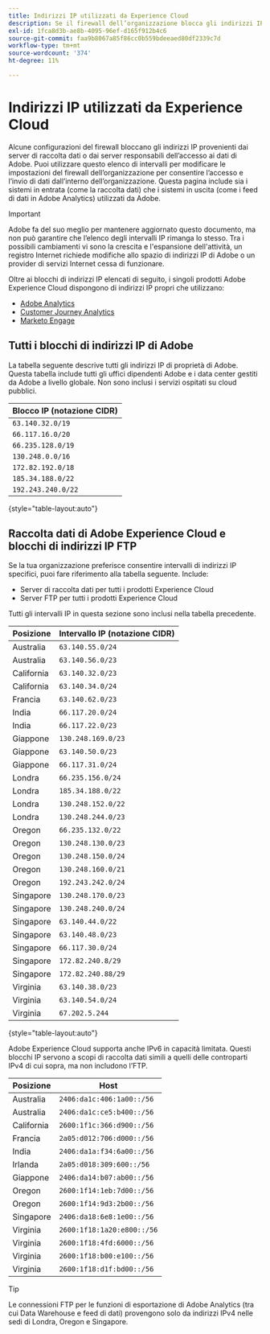 ```yaml
---
title: Indirizzi IP utilizzati da Experience Cloud
description: Se il firewall dell’organizzazione blocca gli indirizzi IP provenienti da Adobe, utilizza questo elenco per aggiornare le impostazioni del firewall.
exl-id: 1fca8d3b-ae8b-4095-96ef-d165f912b4c6
source-git-commit: faa9b8067a85f86cc0b559bdeeaed80df2339c7d
workflow-type: tm+mt
source-wordcount: '374'
ht-degree: 11%

---
```


# Indirizzi IP utilizzati da Experience Cloud

Alcune configurazioni del firewall bloccano gli indirizzi IP provenienti dai server di raccolta dati o dai server responsabili dell’accesso ai dati di Adobe. Puoi utilizzare questo elenco di intervalli per modificare le impostazioni del firewall dell’organizzazione per consentire l’accesso e l’invio di dati dall’interno dell’organizzazione. Questa pagina include sia i sistemi in entrata (come la raccolta dati) che i sistemi in uscita (come i feed di dati in Adobe Analytics) utilizzati da Adobe.

>[!IMPORTANT]
>
>Adobe fa del suo meglio per mantenere aggiornato questo documento, ma non può garantire che l’elenco degli intervalli IP rimanga lo stesso. Tra i possibili cambiamenti vi sono la crescita e l&#39;espansione dell&#39;attività, un registro Internet richiede modifiche allo spazio di indirizzi IP di Adobe o un provider di servizi Internet cessa di funzionare.

Oltre ai blocchi di indirizzi IP elencati di seguito, i singoli prodotti Adobe Experience Cloud dispongono di indirizzi IP propri che utilizzano:

* [Adobe Analytics](https://experienceleague.adobe.com/it/docs/analytics/technotes/ip-addresses)
* [Customer Journey Analytics](https://experienceleague.adobe.com/it/docs/analytics-platform/using/technotes/ip-addresses)
* [Marketo Engage](https://experienceleague.adobe.com/it/docs/marketo/using/getting-started/initial-setup/configure-protocols-for-marketo#step-allowlist-marketo-ips)

## Tutti i blocchi di indirizzi IP di Adobe

La tabella seguente descrive tutti gli indirizzi IP di proprietà di Adobe. Questa tabella include tutti gli uffici dipendenti Adobe e i data center gestiti da Adobe a livello globale. Non sono inclusi i servizi ospitati su cloud pubblici.

| Blocco IP (notazione CIDR) |
| --- |
| `63.140.32.0/19` |
| `66.117.16.0/20` |
| `66.235.128.0/19` |
| `130.248.0.0/16` |
| `172.82.192.0/18` |
| `185.34.188.0/22` |
| `192.243.240.0/22` |

{style="table-layout:auto"}

## Raccolta dati di Adobe Experience Cloud e blocchi di indirizzi IP FTP

Se la tua organizzazione preferisce consentire intervalli di indirizzi IP specifici, puoi fare riferimento alla tabella seguente. Include:

* Server di raccolta dati per tutti i prodotti Experience Cloud
* Server FTP per tutti i prodotti Experience Cloud

Tutti gli intervalli IP in questa sezione sono inclusi nella tabella precedente.

| Posizione | Intervallo IP (notazione CIDR) |
| --- | --- |
| Australia | `63.140.55.0/24` |
| Australia | `63.140.56.0/23` |
| California | `63.140.32.0/23` |
| California | `63.140.34.0/24` |
| Francia | `63.140.62.0/23` |
| India | `66.117.20.0/24` |
| India | `66.117.22.0/23` |
| Giappone | `130.248.169.0/23` |
| Giappone | `63.140.50.0/23` |
| Giappone | `66.117.31.0/24` |
| Londra | `66.235.156.0/24` |
| Londra | `185.34.188.0/22` |
| Londra | `130.248.152.0/22` |
| Londra | `130.248.244.0/23` |
| Oregon | `66.235.132.0/22` |
| Oregon | `130.248.130.0/23` |
| Oregon | `130.248.150.0/24` |
| Oregon | `130.248.160.0/21` |
| Oregon | `192.243.242.0/24` |
| Singapore | `130.248.170.0/23` |
| Singapore | `130.248.240.0/24` |
| Singapore | `63.140.44.0/22` |
| Singapore | `63.140.48.0/23` |
| Singapore | `66.117.30.0/24` |
| Singapore | `172.82.240.8/29` |
| Singapore | `172.82.240.88/29` |
| Virginia | `63.140.38.0/23` |
| Virginia | `63.140.54.0/24` |
| Virginia | `67.202.5.244` |

{style="table-layout:auto"}

Adobe Experience Cloud supporta anche IPv6 in capacità limitata. Questi blocchi IP servono a scopi di raccolta dati simili a quelli delle controparti IPv4 di cui sopra, ma non includono l’FTP.

| Posizione | Host |
| --- | --- |
| Australia | `2406:da1c:406:1a00::/56` |
| Australia | `2406:da1c:ce5:b400::/56` |
| California | `2600:1f1c:366:d900::/56` |
| Francia | `2a05:d012:706:d000::/56` |
| India | `2406:da1a:f34:6a00::/56` |
| Irlanda | `2a05:d018:309:600::/56` |
| Giappone | `2406:da14:b07:ab00::/56` |
| Oregon | `2600:1f14:1eb:7d00::/56` |
| Oregon | `2600:1f14:9d3:2b00::/56` |
| Singapore | `2406:da18:6e8:1e00::/56` |
| Virginia | `2600:1f18:1a20:e800::/56` |
| Virginia | `2600:1f18:4fd:6000::/56` |
| Virginia | `2600:1f18:b00:e100::/56` |
| Virginia | `2600:1f18:d1f:bd00::/56` |

>[!TIP]
>
>Le connessioni FTP per le funzioni di esportazione di Adobe Analytics (tra cui Data Warehouse e feed di dati) provengono solo da indirizzi IPv4 nelle sedi di Londra, Oregon e Singapore.
